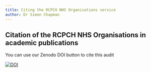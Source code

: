 ```yaml
---
title: Citing the RCPCH NHS Organisations service
author: Dr Simon Chapman
---
```


## Citation of the RCPCH NHS Organisations in academic publications

You can use our Zenodo DOI button to cite this audit

[![DOI](https://zenodo.org/badge/DOI/10.5281/zenodo.7750692.svg)](https://doi.org/10.5281/zenodo.7750692)
